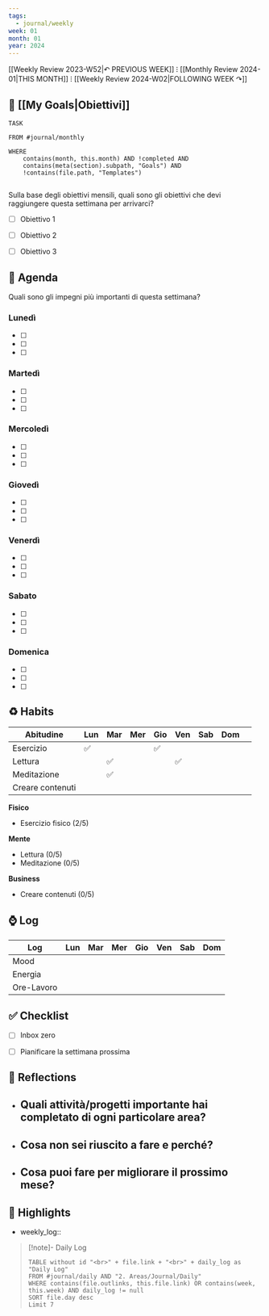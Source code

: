 ```yaml
---
tags:
  - journal/weekly
week: 01
month: 01
year: 2024
---
```

[[Weekly Review 2023-W52|↶ PREVIOUS WEEK]] ⁝ [[Monthly Review 2024-01|THIS MONTH]] ⁝ [[Weekly Review 2024-W02|FOLLOWING WEEK ↷]]

## 🎯 [[My Goals|Obiettivi]]

```dataview
TASK

FROM #journal/monthly  

WHERE 
	contains(month, this.month) AND !completed AND
	contains(meta(section).subpath, "Goals") AND
	!contains(file.path, "Templates")
	

```

Sulla base degli obiettivi mensili, quali sono gli obiettivi che devi raggiungere questa settimana per arrivarci?

- [ ] Obiettivo 1
- [ ] Obiettivo 2
- [ ] Obiettivo 3


## 📅 Agenda

Quali sono gli impegni più importanti di questa settimana?

### **Lunedì**

- [ ] 
- [ ] 
- [ ] 

### **Martedì**

- [ ] 
- [ ] 
- [ ] 

### **Mercoledì**

- [ ] 
- [ ] 
- [ ] 

### **Giovedì**

- [ ] 
- [ ] 
- [ ] 

### **Venerdì**

- [ ] 
- [ ] 
- [ ] 

### **Sabato**

- [ ] 
- [ ] 
- [ ] 

### **Domenica**

- [ ] 
- [ ] 
- [ ] 



## ♻ Habits

| Abitudine        | Lun | Mar | Mer | Gio | Ven | Sab | Dom |     |
| ---------------- | --- | --- | --- | --- | --- | --- | --- | --- |
| Esercizio        | ✅   |     |     | ✅   |     |     |     |     |
| Lettura          |     | ✅   |     |     | ✅   |     |     |     |
| Meditazione      |     | ✅   |     |     |     |     |     |     |
| Creare contenuti |     |     |     |     |     |     |     |     |

**Fisico**
- Esercizio fisico (2/5)

**Mente**
- Lettura (0/5)
- Meditazione (0/5)

**Business**
- Creare contenuti (0/5)


## ⌚ Log

| Log        | Lun | Mar | Mer | Gio | Ven | Sab | Dom |
| ---------- | --- | --- | --- | --- | --- | --- | --- |
| Mood       |     |     |     |     |     |     |     |
| Energia    |     |     |     |     |     |     |     |
| Ore-Lavoro |     |     |     |     |     |     |     |

## ✅ Checklist

- [ ] Inbox zero
- [ ] Pianificare la settimana prossima


## 🤔 Reflections

  - Quali attività/progetti importante hai completato di ogni particolare area?
	  - 
  - Cosa non sei riuscito a fare e perché?
	  - 
  - Cosa puoi fare per migliorare il prossimo mese?
	  - 

## 🌟 Highlights 

- weekly_log:: 


>[!note]- Daily Log
> ```dataview
> TABLE without id "<br>" + file.link + "<br>" + daily_log as "Daily Log"
> FROM #journal/daily AND "2. Areas/Journal/Daily"
> WHERE contains(file.outlinks, this.file.link) OR contains(week, this.week) AND daily_log != null
> SORT file.day desc
> Limit 7 
> ```

